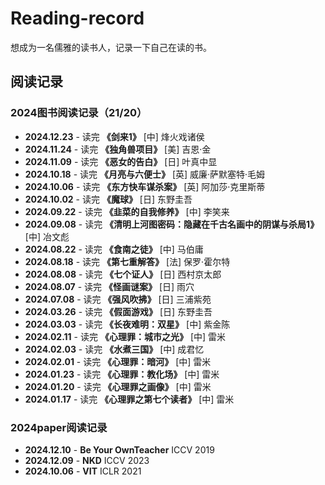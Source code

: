 # Reading-record
想成为一名儒雅的读书人，记录一下自己在读的书。

## 阅读记录
###  2024图书阅读记录（21/20）
- **2024.12.23** - 读完 **《剑来1》** [中] 烽火戏诸侯
- **2024.11.24** - 读完 **《独角兽项目》** [美] 吉恩·金
- **2024.11.09** - 读完 **《恶女的告白》** [日] 叶真中显
- **2024.10.18** - 读完 **《月亮与六便士》** [英] 威廉·萨默塞特·毛姆
- **2024.10.06** - 读完 **《东方快车谋杀案》** [英] 阿加莎·克里斯蒂
- **2024.10.02** - 读完 **《魔球》** [日] 东野圭吾
- **2024.09.22** - 读完 **《韭菜的自我修养》** [中] 李笑来
- **2024.09.08** - 读完 **《清明上河图密码：隐藏在千古名画中的阴谋与杀局1》** [中] 冶文彪
- **2024.08.22** - 读完 **《食南之徒》** [中] 马伯庸
- **2024.08.18** - 读完 **《第七重解答》** [法] 保罗·霍尔特
- **2024.08.08** - 读完 **《七个证人》** [日] 西村京太郎
- **2024.08.07** - 读完 **《怪画谜案》** [日] 雨穴
- **2024.07.08** - 读完 **《强风吹拂》** [日] 三浦紫苑
- **2024.03.26** - 读完 **《假面游戏》** [日] 东野圭吾
- **2024.03.03** - 读完 **《长夜难明：双星》** [中] 紫金陈
- **2024.02.11** - 读完 **《心理罪：城市之光》** [中] 雷米
- **2024.02.03** - 读完 **《水煮三国》** [中] 成君忆
- **2024.02.01** - 读完 **《心理罪：暗河》** [中] 雷米
- **2024.01.23** - 读完 **《心理罪：教化场》** [中] 雷米
- **2024.01.20** - 读完 **《心理罪之画像》** [中] 雷米
- **2024.01.17** - 读完 **《心理罪之第七个读者》** [中] 雷米

###  2024paper阅读记录
- **2024.12.10** - **Be Your OwnTeacher** ICCV 2019
- **2024.12.09** - **NKD** ICCV 2023
- **2024.10.06** - **VIT** ICLR 2021
